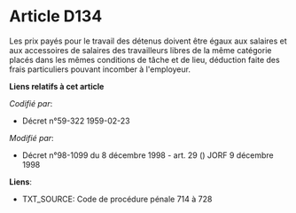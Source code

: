 # Article D134

Les prix payés pour le travail des détenus doivent être égaux aux salaires et aux accessoires de salaires des travailleurs
libres de la même catégorie placés dans les mêmes conditions de tâche et de lieu, déduction faite des frais particuliers
pouvant incomber à l'employeur.

**Liens relatifs à cet article**

_Codifié par_:

  - Décret n°59-322 1959-02-23

_Modifié par_:

  - Décret n°98-1099 du 8 décembre 1998 - art. 29 () JORF 9 décembre 1998

**Liens**:

  - TXT_SOURCE: Code de procédure pénale 714 à 728
